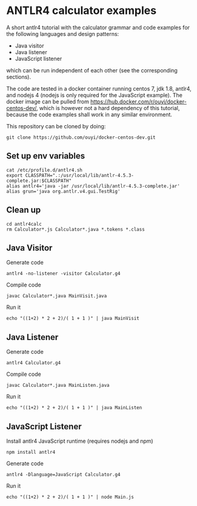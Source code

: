 
# ANTLR4 calculator examples

A short antlr4 tutorial with the calculator grammar and code examples for the following languages and design patterns:

- Java visitor
- Java listener
- JavaScript listener

which can be run independent of each other (see the corresponding sections).

The code are tested in a docker container running centos 7, jdk 1.8, antlr4, and nodejs 4 (nodejs is only required for the JavaScript example). The docker image can be pulled from https://hub.docker.com/r/ouyi/docker-centos-dev/, which is however not a hard dependency of this tutorial, because the code examples shall work in any similar environment.

This repository can be cloned by doing:

    git clone https://github.com/ouyi/docker-centos-dev.git

## Set up env variables

    cat /etc/profile.d/antlr4.sh
    export CLASSPATH=".:/usr/local/lib/antlr-4.5.3-complete.jar:$CLASSPATH"
    alias antlr4='java -jar /usr/local/lib/antlr-4.5.3-complete.jar'
    alias grun='java org.antlr.v4.gui.TestRig'

## Clean up

    cd antlr4calc
    rm Calculator*.js Calculator*.java *.tokens *.class

## Java Visitor

Generate code

    antlr4 -no-listener -visitor Calculator.g4

Compile code

    javac Calculator*.java MainVisit.java

Run it

    echo "((1+2) * 2 + 2)/( 1 + 1 )" | java MainVisit

## Java Listener

Generate code

    antlr4 Calculator.g4

Compile code

    javac Calculator*.java MainListen.java

Run it

    echo "((1+2) * 2 + 2)/( 1 + 1 )" | java MainListen

## JavaScript Listener

Install antlr4 JavaScript runtime (requires nodejs and npm)

    npm install antlr4

Generate code

    antlr4 -Dlanguage=JavaScript Calculator.g4

Run it

    echo "((1+2) * 2 + 2)/( 1 + 1 )" | node Main.js

